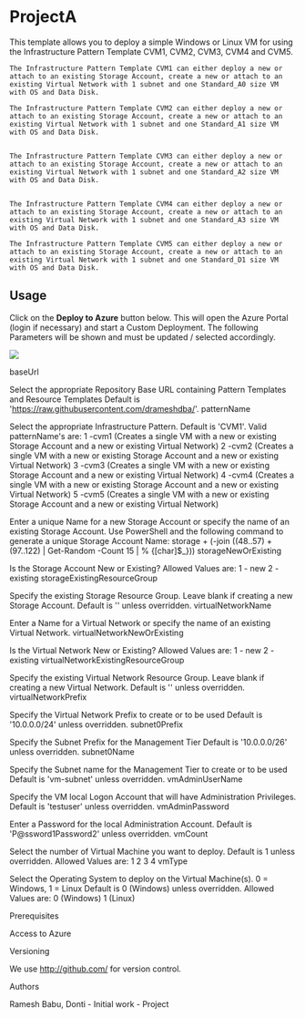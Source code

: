 # ProjectA
This template allows you to deploy a simple Windows or Linux VM for using the Infrastructure Pattern Template CVM1, CVM2, CVM3, CVM4 and CVM5.

    The Infrastructure Pattern Template CVM1 can either deploy a new or attach to an existing Storage Account, create a new or attach to an existing Virtual Network with 1 subnet and one Standard_A0 size VM with OS and Data Disk.

    The Infrastructure Pattern Template CVM2 can either deploy a new or attach to an existing Storage Account, create a new or attach to an existing Virtual Network with 1 subnet and one Standard_A1 size VM with OS and Data Disk.


    The Infrastructure Pattern Template CVM3 can either deploy a new or attach to an existing Storage Account, create a new or attach to an existing Virtual Network with 1 subnet and one Standard_A2 size VM with OS and Data Disk.


    The Infrastructure Pattern Template CVM4 can either deploy a new or attach to an existing Storage Account, create a new or attach to an existing Virtual Network with 1 subnet and one Standard_A3 size VM with OS and Data Disk.

    The Infrastructure Pattern Template CVM5 can either deploy a new or attach to an existing Storage Account, create a new or attach to an existing Virtual Network with 1 subnet and one Standard_D1 size VM with OS and Data Disk.

## Usage

Click on the **Deploy to Azure** button below. This will open the Azure Portal (login if necessary) and start a Custom Deployment. The following Parameters will be shown and must be updated / selected accordingly. 

<a href="https://portal.azure.com/#create/Microsoft.Template/uri/https%3A%2F%2Fraw.githubusercontent.com%2Fdrameshdba%2FProjectA%2Fmaster%2Fazuredeploy.json" target="_blank">
    <img src="http://azuredeploy.net/deploybutton.png"/>
</a>

baseUrl

Select the appropriate Repository Base URL containing Pattern Templates and Resource Templates
Default is 'https://raw.githubusercontent.com/drameshdba/'.
patternName

Select the appropriate Infrastructure Pattern.
Default is 'CVM1'.
Valid patternName's are:
        1 -cvm1  (Creates a single VM with a new or existing Storage Account and a new or existing Virtual Network)
        2 -cvm2  (Creates a single VM with a new or existing Storage Account and a new or existing Virtual Network)
        3 -cvm3  (Creates a single VM with a new or existing Storage Account and a new or existing Virtual Network)
        4 -cvm4  (Creates a single VM with a new or existing Storage Account and a new or existing Virtual Network)
        5 -cvm5  (Creates a single VM with a new or existing Storage Account and a new or existing Virtual Network)

Enter a unique Name for a new Storage Account or specify the name of an existing Storage Account. Use PowerShell and the following command to generate a unique Storage Account Name:
  storage + (-join ((48..57) + (97..122) | Get-Random -Count 15 | % {[char]$_}))
storageNewOrExisting

Is the Storage Account New or Existing?
Allowed Values are:
     1 - new
     2 - existing
storageExistingResourceGroup

Specify the existing Storage Resource Group. Leave blank if creating a new Storage Account.
Default is '' unless overridden.
virtualNetworkName

Enter a Name for a Virtual Network or specify the name of an existing Virtual Network.
virtualNetworkNewOrExisting

Is the Virtual Network New or Existing?
Allowed Values are:
     1 - new
     2 - existing
virtualNetworkExistingResourceGroup

Specify the existing Virtual Network Resource Group. Leave blank if creating a new Virtual Network.
Default is '' unless overridden.
virtualNetworkPrefix

Specify the Virtual Network Prefix to create or to be used
Default is '10.0.0.0/24' unless overridden.
subnet0Prefix

Specify the Subnet Prefix for the Management Tier
Default is '10.0.0.0/26' unless overridden.
subnet0Name

Specify the Subnet name for the Management Tier to create or to be used
Default is 'vm-subnet' unless overridden.
vmAdminUserName

Specify the VM local Logon Account that will have Administration Privileges.
Default is 'testuser' unless overridden.
vmAdminPassword

Enter a Password for the local Administration Account.
Default is 'P@ssword1Password2' unless overridden.
vmCount

Select the number of Virtual Machine you want to deploy.
Default is 1 unless overridden.
Allowed Values are:
     1
     2
     3
     4
vmType

Select the Operating System to deploy on the Virtual Machine(s). 0 = Windows, 1 = Linux
Default is 0 (Windows) unless overridden.
Allowed Values are:
     0 (Windows)
     1 (Linux)

Prerequisites

Access to Azure

Versioning

We use http://github.com/ for version control.

Authors

Ramesh Babu, Donti - Initial work - Project
